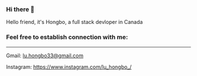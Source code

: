 ### Hi there 👋

Hello friend, it's Hongbo, a full stack devloper in Canada

### Feel free to establish connection with me:

<hr />

Gmail: lu.hongbo33@gmail.com

Instagram: https://www.instagram.com/lu_hongbo_/

<!--
**LU-Hongbo/LU-Hongbo** is a ✨ _special_ ✨ repository because its `README.md` (this file) appears on your GitHub profile.

Here are some ideas to get you started:

- 🔭 I’m currently working on ...
- 🌱 I’m currently learning ...
- 👯 I’m looking to collaborate on ...
- 🤔 I’m looking for help with ...
- 💬 Ask me about ...
- 📫 How to reach me: ...
- 😄 Pronouns: ...
- ⚡ Fun fact: ...
-->
